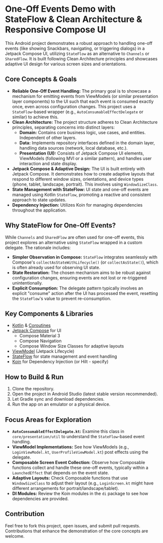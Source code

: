 # One-Off Events Demo with StateFlow & Clean Architecture & Responsive Compose UI

This Android project demonstrates a robust approach to handling one-off events (like showing Snackbars, navigating, or triggering dialogs) in a Jetpack Compose UI, utilizing `StateFlow` as an alternative to `Channels` or `SharedFlow`. It is built following Clean Architecture principles and showcases adaptive UI design for various screen sizes and orientations.

## Core Concepts & Goals

*   **Reliable One-Off Event Handling:** The primary goal is to showcase a mechanism for emitting events from ViewModels (or similar presentation layer components) to the UI such that each event is consumed exactly once, even across configuration changes. This project uses a `StateFlow`-based wrapper (e.g., `AutoConsumableEffectDelegate` or similar) to achieve this.
*   **Clean Architecture:** The project structure adheres to Clean Architecture principles, separating concerns into distinct layers:
    *   **Domain:** Contains core business logic, use cases, and entities. Independent of other layers.
    *   **Data:** Implements repository interfaces defined in the domain layer, handling data sources (network, local database, etc.).
    *   **Presentation (UI):** Consists of Jetpack Compose UI elements, ViewModels (following MVI or a similar pattern), and handles user interaction and state display.
*   **Jetpack Compose & Adaptive Design:** The UI is built entirely with Jetpack Compose. It demonstrates how to create adaptive layouts that respond to different window sizes, orientations, and device types (phone, tablet, landscape, portrait). This involves using `WindowSizeClass`.
*   **State Management with StateFlow:** UI state and one-off events are managed using Kotlin `StateFlow`, promoting a reactive and consistent approach to state updates.
*   **Dependency Injection:** Utilizes Koin for managing dependencies throughout the application.

## Why StateFlow for One-Off Events?

While `Channels` and `SharedFlow` are often used for one-off events, this project explores an alternative using `StateFlow` wrapped in a custom delegate. The rationale includes:

*   **Simpler Observation in Compose:** `StateFlow` integrates seamlessly with Compose's `collectAsStateWithLifecycle()` (or `collectAsState()`), which is often already used for observing UI state.
*   **State Restoration:** The chosen mechanism aims to be robust against configuration changes, ensuring events are not lost or re-triggered unintentionally.
*   **Explicit Consumption:** The delegate pattern typically involves an explicit "consume" action after the UI has processed the event, resetting the `StateFlow`'s value to prevent re-consumption.

## Key Components & Libraries

*   [Kotlin](https://kotlinlang.org/) & [Coroutines](https://kotlinlang.org/docs/coroutines-overview.html)
*   [Jetpack Compose](https://developer.android.com/jetpack/compose) for UI
    *   Compose Material 3
    *   Compose Navigation
    *   Compose Window Size Classes for adaptive layouts
*   [ViewModel](https://developer.android.com/topic/libraries/architecture/viewmodel) (Jetpack Lifecycle)
*   [StateFlow](https://kotlinlang.org/api/kotlinx.coroutines/kotlinx-coroutines-core/kotlinx.coroutines.flow/-state-flow/) for state management and event handling
*   [Koin](https://insert-koin.io/) for Dependency Injection (or Hilt - specify)

## How to Build & Run

1.  Clone the repository.
2.  Open the project in Android Studio (latest stable version recommended).
3.  Let Gradle sync and download dependencies.
4.  Run the app on an emulator or a physical device.

## Focus Areas for Exploration

*   **`AutoConsumableEffectDelegate.kt`:** Examine this class in `core/presentation/util` to understand the `StateFlow`-based event handling.
*   **ViewModel Implementations:** See how ViewModels (e.g., `LoginViewModel.kt`, `UserProfileViewModel.kt`) post effects using the delegate.
*   **Composable Screen Event Collection:** Observe how Composable functions collect and handle these one-off events, typically within a `LaunchedEffect` that depends on the event state.
*   **Adaptive Layouts:** Check Composable functions that use `WindowSizeClass` to adjust their layout (e.g., `LoginScreen.kt` might have different arrangements for portrait/landscape/tablet).
*   **DI Modules:** Review the Koin modules in the `di` package to see how dependencies are provided.

## Contribution

Feel free to fork this project, open issues, and submit pull requests. Contributions that enhance the demonstration of the core concepts are welcome.